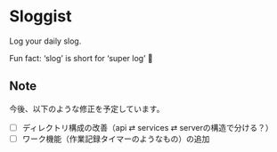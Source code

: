 # Sloggist

Log your daily slog.  

Fun fact: ‘slog’ is short for ‘super log’ :slightly_smiling_face:  

## Note

今後、以下のような修正を予定しています。

- [ ] ディレクトリ構成の改善（api ⇄ services ⇄ serverの構造で分ける？）
- [ ] ワーク機能（作業記録タイマーのようなもの）の追加
